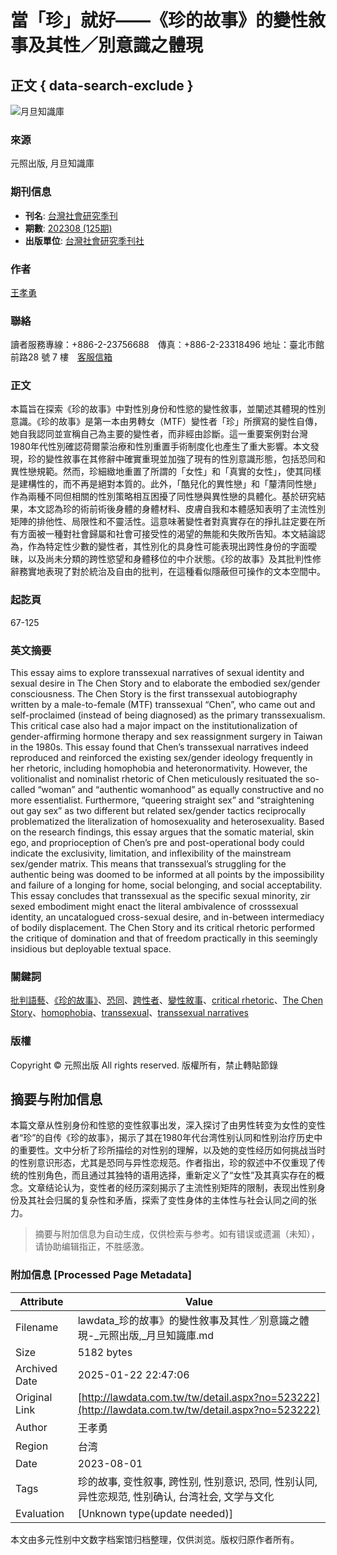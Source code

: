 # 當「珍」就好——《珍的故事》的變性敘事及其性／別意識之體現

## 正文 { data-search-exclude }


![月旦知識庫](/tw/File/Image/index-top_1.png)

### 來源
元照出版, 月旦知識庫

### 期刊信息
- **刊名**: [台灣社會研究季刊](journal_list.aspx?no=701)
- **期數**: [202308 (125期)](journal.aspx?no=701&pno=76755)
- **出版單位**: [台灣社會研究季刊社](http://taishe.shu.edu.tw/index.html)

### 作者
[王孝勇](search_list.aspx?SearchKey=1084&type=AC&show_name=%e7%8e%8b%e5%ad%9d%e5%8b%87)

### 聯絡
讀者服務專線：+886-2-23756688　傳真：+886-2-23318496 地址：臺北市館前路28 號 7 樓　[客服信箱](mailto:angle@mail.angle.com.tw)

### 正文
本篇旨在探索《珍的故事》中對性別身份和性慾的變性敘事，並闡述其體現的性別意識。《珍的故事》是第一本由男轉女（MTF）變性者「珍」所撰寫的變性自傳，她自我認同並宣稱自己為主要的變性者，而非經由診斷。這一重要案例對台灣1980年代性別確認荷爾蒙治療和性別重置手術制度化也產生了重大影響。本文發現，珍的變性敘事在其修辭中確實重現並加強了現有的性別意識形態，包括恐同和異性戀規範。然而，珍細緻地重置了所謂的「女性」和「真實的女性」，使其同樣是建構性的，而不再是絕對本質的。此外，「酷兒化的異性戀」和「釐清同性戀」作為兩種不同但相關的性別策略相互困擾了同性戀與異性戀的具體化。基於研究結果，本文認為珍的術前術後身體的身體材料、皮膚自我和本體感知表明了主流性別矩陣的排他性、局限性和不靈活性。這意味著變性者對真實存在的掙扎註定要在所有方面被一種對社會歸屬和社會可接受性的渴望的無能和失敗所告知。本文結論認為，作為特定性少數的變性者，其性別化的具身性可能表現出跨性身份的字面曖昧，以及尚未分類的跨性慾望和身體移位的中介狀態。《珍的故事》及其批判性修辭務實地表現了對於統治及自由的批判，在這種看似隱蔽但可操作的文本空間中。

### 起訖頁
67-125

### 英文摘要
This essay aims to explore transsexual narratives of sexual identity and sexual desire in The Chen Story and to elaborate the embodied sex/gender consciousness. The Chen Story is the first transsexual autobiography written by a male-to-female (MTF) transsexual “Chen”, who came out and self-proclaimed (instead of being diagnosed) as the primary transsexualism. This critical case also had a major impact on the institutionalization of gender-affirming hormone therapy and sex reassignment surgery in Taiwan in the 1980s. This essay found that Chen’s transsexual narratives indeed reproduced and reinforced the existing sex/gender ideology frequently in her rhetoric, including homophobia and heteronormativity. However, the volitionalist and nominalist rhetoric of Chen meticulously resituated the so-called “woman” and “authentic womanhood” as equally constructive and no more essentialist. Furthermore, “queering straight sex” and “straightening out gay sex” as two different but related sex/gender tactics reciprocally problematized the literalization of homosexuality and heterosexuality. Based on the research findings, this essay argues that the somatic material, skin ego, and proprioception of Chen’s pre and post-operational body could indicate the exclusivity, limitation, and inflexibility of the mainstream sex/gender matrix. This means that transsexual’s struggling for the authentic being was doomed to be informed at all points by the impossibility and failure of a longing for home, social belonging, and social acceptability. This essay concludes that transsexual as the specific sexual minority, zir sexed embodiment might enact the literal ambivalence of crosssexual identity, an uncatalogued cross-sexual desire, and in-between intermediacy of bodily displacement. The Chen Story and its critical rhetoric performed the critique of domination and that of freedom practically in this seemingly insidious but deployable textual space.

### 關鍵詞
[批判語藝](search_list.aspx?SearchKey=%e6%89%b9%e5%88%a4%e8%aa%9e%e8%97%9d&type=K)、[《珍的故事》](search_list.aspx?SearchKey=%e3%80%8a%e7%8f%8d%e7%9a%84%e6%95%85%e4%ba%8b%e3%80%8b&type=K)、[恐同](search_list.aspx?SearchKey=%e6%81%90%e5%90%8c&type=K)、[跨性者](search_list.aspx?SearchKey=%e8%b7%a8%e6%80%a7%e8%80%85&type=K)、[變性敘事](search_list.aspx?SearchKey=%e8%ae%8a%e6%80%a7%e6%95%98%e4%ba%8b&type=K)、[critical rhetoric](search_list.aspx?SearchKey=critical+rhetoric&type=K)、[The Chen Story](search_list.aspx?SearchKey=The+Chen+Story&type=K)、[homophobia](search_list.aspx?SearchKey=homophobia&type=K)、[transsexual](search_list.aspx?SearchKey=transsexual&type=K)、[transsexual narratives](search_list.aspx?SearchKey=transsexual+narratives&type=K)

### 版權
Copyright © 元照出版 All rights reserved. 版權所有，禁止轉貼節錄
<!-- tcd_original_link http://lawdata.com.tw/tw/detail.aspx?no=523222 -->


## 摘要与附加信息

<!-- tcd_abstract -->
本篇文章从性别身份和性慾的变性叙事出发，深入探讨了由男性转变为女性的变性者“珍”的自传《珍的故事》，揭示了其在1980年代台湾性别认同和性别治疗历史中的重要性。文中分析了珍所描绘的对性别的理解，以及她的变性经历如何挑战当时的性别意识形态，尤其是恐同与异性恋规范。作者指出，珍的叙述中不仅重现了传统的性别角色，而且通过其独特的语用选择，重新定义了“女性”及其真实存在的概念。文章结论认为，变性者的经历深刻揭示了主流性别矩阵的限制，表现出性别身份及其社会归属的复杂性和矛盾，探索了变性身体的主体性与社会认同之间的张力。
<!-- tcd_abstract_end -->

> 摘要与附加信息为自动生成，仅供检索与参考。如有错误或遗漏（未知），请协助编辑指正，不胜感激。

### 附加信息 [Processed Page Metadata]

| Attribute       | Value                                  |
|-----------------|----------------------------------------|
| Filename        | lawdata_珍的故事》的變性敘事及其性／別意識之體現-_元照出版,_月旦知識庫.md                             |
| Size            | 5182 bytes                           |
| Archived Date   | 2025-01-22 22:47:06                             |
| Original Link   | [http://lawdata.com.tw/tw/detail.aspx?no=523222](http://lawdata.com.tw/tw/detail.aspx?no=523222)                       |
| Author          | 王孝勇                               |
| Region          | 台湾                               |
| Date            | 2023-08-01                                 |
| Tags            | 珍的故事, 变性叙事, 跨性别, 性别意识, 恐同, 性别认同, 异性恋规范, 性别确认, 台湾社会, 文学与文化                                 |
| Evaluation            | [Unknown type(update needed)]                                 |
<!-- tcd_table_end -->

本文由多元性别中文数字档案馆归档整理，仅供浏览。版权归原作者所有。
